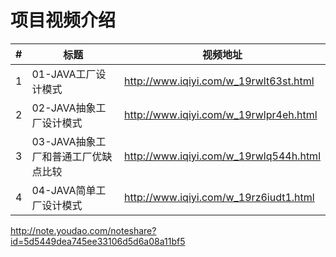 项目视频介绍 
===========

|#|标题|视频地址|
|---|----|-----|
|1|01-JAVA工厂设计模式|http://www.iqiyi.com/w_19rwlt63st.html|
|2|02-JAVA抽象工厂设计模式|http://www.iqiyi.com/w_19rwlpr4eh.html|
|3|03-JAVA抽象工厂和普通工厂优缺点比较|http://www.iqiyi.com/w_19rwlq544h.html|
|4|04-JAVA简单工厂设计模式|http://www.iqiyi.com/w_19rz6iudt1.html|

http://note.youdao.com/noteshare?id=5d5449dea745ee33106d5d6a08a11bf5



